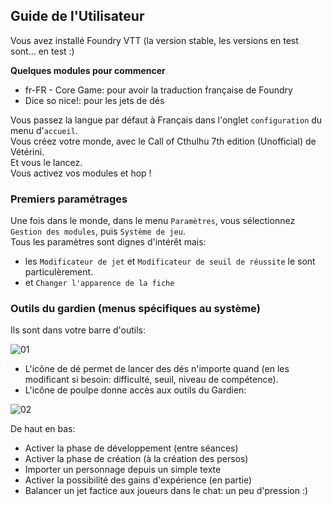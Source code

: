 ## Guide de l'Utilisateur

Vous avez installé Foundry VTT (la version stable, les versions en test sont... en test :)

**Quelques modules pour commencer**

* fr-FR - Core Game: pour avoir la traduction française de Foundry
* Dice so nice!: pour les jets de dés

Vous passez la langue par défaut à Français dans l'onglet `configuration` du menu d'`accueil`.\
Vous créez votre monde, avec le Call of Cthulhu 7th edition (Unofficial) de Vétérini.\
Et vous le lancez.\
Vous activez vos modules et hop !

### Premiers paramétrages

Une fois dans le monde, dans le menu `Paramètres`, vous sélectionnez `Gestion des modules`, puis `Système de jeu`.\
Tous les paramètres sont dignes d'intérêt mais:

* les `Modificateur de jet` et `Modificateur de seuil de réussite` le sont particulèrement.
* et `Changer l'apparence de la fiche`

### Outils du gardien (menus spécifiques au système)

Ils sont dans votre barre d'outils:

![01](https://avatars.githubusercontent.com/u/44206935?s=96&v=4)

* L'icône de dé permet de lancer des dés n'importe quand (en les modificant si besoin: difficulté, seuil, niveau de compétence).
* L'icône de poulpe donne accès aux outils du Gardien:

![02](https://avatars.githubusercontent.com/u/44206935?s=96&v=4)

De haut en bas:

* Activer la phase de développement (entre séances)
* Activer la phase de création (à la création des persos)
* Importer un personnage depuis un simple texte
* Activer la possibilité des gains d'expérience (en partie)
* Balancer un jet factice aux joueurs dans le chat: un peu d'pression :)

